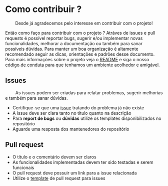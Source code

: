 # Como contribuir ?
<p align = "justify"> &emsp;&emsp; Desde já agradecemos pelo interesse em contribuir com o projeto!

Então como faço para contribuir com o projeto ?
Atráves de issues e pull requests é possível reportar bugs, sugerir e/ou implementar novas funcionalidades, melhorar a documentação ou também para sanar possíveis dúvidas.
Para manter um boa organização é altamente recomendado seguir as dicas, orientações e padrões desse documento.
Para mais informações sobre o projeto veja o <a href="https://github.com/fga-eps-mds/2020.2-Hortum/blob/main/docs/README.md">README</a> e siga o nosso <a href="./../CODE_OF_CONDUCT">código de conduta</a> para que tenhamos um ambiente acolhedor e amigável. </p> 

## Issues
<p align = "justify"> &emsp;&emsp; As issues podem ser criadas para relatar problemas, sugerir melhorias e também para sanar dúvidas. </p>

- Certifique-se que uma [issue](https://github.com/fga-eps-mds/MDS-2020-2-G6/issues) tratando do problema já não existe
- A issue deve ser clara tanto no título quanto na descrição
- Para **report de bugs** ou **dúvidas** utilize os templates disponibilizados no repositório
- Aguarde uma resposta dos mantenedores do repositório

## Pull request
- O título e o comentário devem ser claros
- As funcionalidades implementadas devem ter sido testadas e serem funcionais
- O pull request deve possuir um link para a issue relacionada
- Utilize o [template](https://github.com/fga-eps-mds/2020.2-Hortum/blob/main/.github/pull_request_template.md) de pull request para issues
